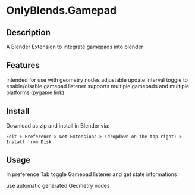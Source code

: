 # OnlyBlends.Gamepad
## Description
A Blender Extension to integrate gamepads into blender
## Features
intended for use with geometry nodes
adjustable update interval
toggle to enable/disable gamepad listener
supports multiple gamepads and multiple platforms (pygame link)

## Install
Download as zip and install in Blender via:

    Edit > Preference > Get Extensions > (dropdown on the top right) > Install from Disk

## Usage

In preference Tab toggle Gamepad listener and get state informations

use automatic generated Geometry nodes